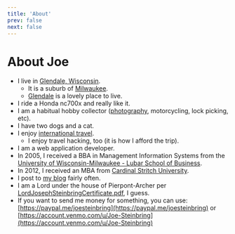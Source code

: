 ```yaml
---
title: 'About'
prev: false
next: false
---
```


# About Joe

* I live in [Glendale, Wisconsin](http://www.glendale-wi.org/).
	* It is a suburb of [Milwaukee](https://city.milwaukee.gov/).
	* [Glendale](https://en.wikipedia.org/wiki/Glendale,_Wisconsin) is a lovely place to live.
* I ride a Honda nc700x and really like it.
* I am a habitual hobby collector ([photography](https://pixelfed.social/steinbring), motorcycling, lock picking, etc).
* I have two dogs and a cat.
* I enjoy [international travel](/travel).
	* I enjoy travel hacking, too (it is how I afford the trip).
* I am a web application developer.
* In 2005, I received a BBA in Management Information Systems from the [University of Wisconsin-Milwaukee - Lubar School of Business](https://uwm.edu/business/).
* In 2012, I received an MBA from [Cardinal Stritch University](https://stritch.edu/).
* I post to [my blog](https://jws.news/) fairly often.
* I am a Lord under the house of Pierpont-Archer per [LordJosephSteinbringCertificate.pdf](/pdf/LordJosephSteinbringCertificate.pdf), I guess.
* If you want to send me money for something, you can use: [https://paypal.me/joesteinbring](https://paypal.me/joesteinbring) or [https://account.venmo.com/u/Joe-Steinbring](https://account.venmo.com/u/Joe-Steinbring)
